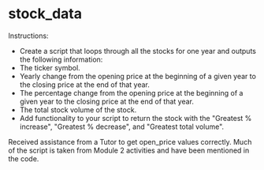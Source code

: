# stock_data
Instructions:
- Create a script that loops through all the stocks for one year and outputs the following information:
- The ticker symbol.
- Yearly change from the opening price at the beginning of a given year to the closing price at the end of that year.
- The percentage change from the opening price at the beginning of a given year to the closing price at the end of that year.
- The total stock volume of the stock.
- Add functionality to your script to return the stock with the "Greatest % increase", "Greatest % decrease", and "Greatest total volume".


Received assistance from a Tutor to get open_price values correctly.
Much of the script is taken from Module 2 activities and have been mentioned in the code.
